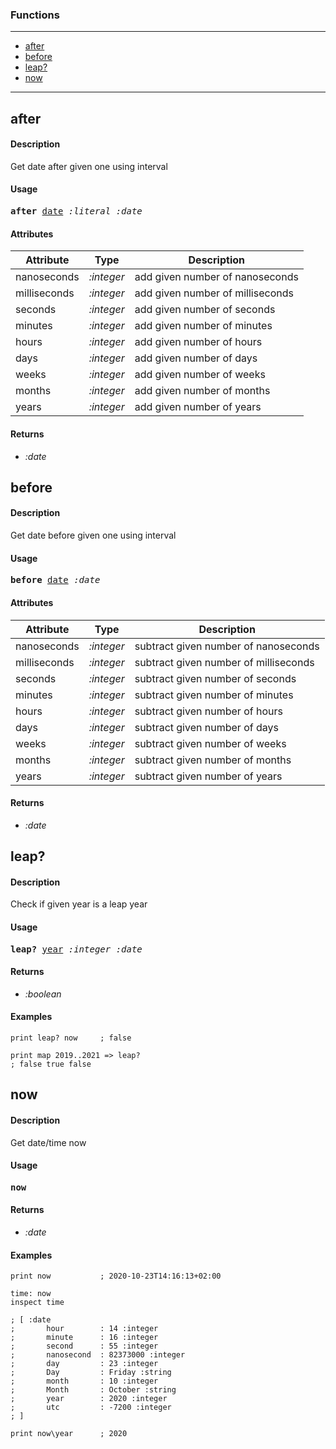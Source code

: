 ### Functions

---

<!--ts-->
   * [after](#after)
   * [before](#before)
   * [leap?](#leap?)
   * [now](#now)
<!--te-->

---


## after

#### Description

Get date after given one using interval

#### Usage

<pre>
<b>after</b> <ins>date</ins> <i>:literal</i> <i>:date</i>
</pre>
#### Attributes

|Attribute|Type|Description|
|---|---|---|
|nanoseconds|<i>:integer</i>|add given number of nanoseconds|
|milliseconds|<i>:integer</i>|add given number of milliseconds|
|seconds|<i>:integer</i>|add given number of seconds|
|minutes|<i>:integer</i>|add given number of minutes|
|hours|<i>:integer</i>|add given number of hours|
|days|<i>:integer</i>|add given number of days|
|weeks|<i>:integer</i>|add given number of weeks|
|months|<i>:integer</i>|add given number of months|
|years|<i>:integer</i>|add given number of years|

#### Returns

- *:date*


## before

#### Description

Get date before given one using interval

#### Usage

<pre>
<b>before</b> <ins>date</ins> <i>:date</i>
</pre>
#### Attributes

|Attribute|Type|Description|
|---|---|---|
|nanoseconds|<i>:integer</i>|subtract given number of nanoseconds|
|milliseconds|<i>:integer</i>|subtract given number of milliseconds|
|seconds|<i>:integer</i>|subtract given number of seconds|
|minutes|<i>:integer</i>|subtract given number of minutes|
|hours|<i>:integer</i>|subtract given number of hours|
|days|<i>:integer</i>|subtract given number of days|
|weeks|<i>:integer</i>|subtract given number of weeks|
|months|<i>:integer</i>|subtract given number of months|
|years|<i>:integer</i>|subtract given number of years|

#### Returns

- *:date*


## leap?

#### Description

Check if given year is a leap year

#### Usage

<pre>
<b>leap?</b> <ins>year</ins> <i>:integer</i> <i>:date</i>
</pre>

#### Returns

- *:boolean*

#### Examples

```red
print leap? now     ; false

print map 2019..2021 => leap? 
; false true false
```

## now

#### Description

Get date/time now

#### Usage

<pre>
<b>now</b> 
</pre>

#### Returns

- *:date*

#### Examples

```red
print now           ; 2020-10-23T14:16:13+02:00

time: now
inspect time

; [ :date
;       hour        : 14 :integer
;       minute      : 16 :integer
;       second      : 55 :integer
;       nanosecond  : 82373000 :integer
;       day         : 23 :integer
;       Day         : Friday :string
;       month       : 10 :integer
;       Month       : October :string
;       year        : 2020 :integer
;       utc         : -7200 :integer
; ]

print now\year      ; 2020
```